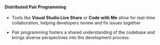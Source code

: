 #### Distributed Pair Programming

- Tools like **Visual Studio Live Share** or **Code with Me** allow for real-time collaboration, helping developers review and fix issues together

- Pair programming fosters a shared understanding of the codebase and brings diverse perspectives into the development process


<aside class="notes">
</aside>
